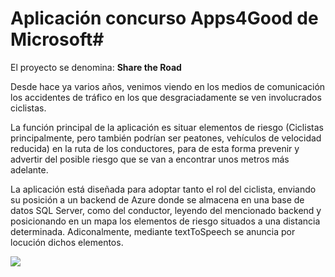 # Aplicación concurso Apps4Good de Microsoft#

El proyecto se denomina: **Share the Road**

Desde hace ya varios años, venimos viendo en los medios de comunicación los accidentes de tráfico en los que desgraciadamente se ven involucrados ciclistas.

La función principal de la aplicación es situar elementos de riesgo (Ciclistas principalmente, pero también podrían ser peatones, vehículos de velocidad reducida) en la ruta de los conductores, para de esta forma prevenir y advertir del posible riesgo que se van a encontrar unos metros más adelante.

La aplicación está diseñada para adoptar tanto el rol del ciclista, enviando su posición a un backend de Azure donde se almacena en una base de datos SQL Server, como del conductor, leyendo del mencionado backend y posicionando en un mapa los elementos de riesgo situados a una distancia determinada. Adiconalmente, mediante textToSpeech se anuncia por locución dichos elementos.






![](https://preview.ibb.co/nK8h2a/Pantalla_Home.png)

